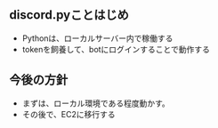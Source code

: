 ## discord.pyことはじめ
- Pythonは、ローカルサーバー内で稼働する
- tokenを飼養して、botにログインすることで動作する

## 今後の方針
- まずは、ローカル環境である程度動かす。
- その後で、EC2に移行する